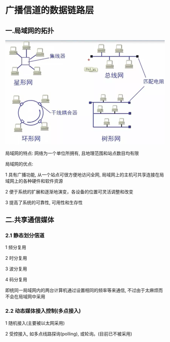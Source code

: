 # 广播信道的数据链路层

## 一.局域网的拓扑

![广播信道的数据链路层-1.webp](广播信道的数据链路层-1.webp)

局域网的特点: 网络为一个单位所拥有, 且地理范围和站点数目均有限

局域网的优点:

1 具有广播功能, 从一个站点可很方便地访问全网, 局域网上的主机可共享连接在局域网上的各种硬件和软件资源

2 便于系统的扩展和逐渐地演变，各设备的位置可灵活调整和改变

3 提高了系统的可靠性, 可用性和生存性

## 二.共享通信媒体

### 2.1 静态划分信道

1 频分复用

2 时分复用

3 波分复用

4 码分复用

即统同一局域网内的两台计算机通过设置相同的频率等来通信, 不过由于太麻烦而不会在局域网中采用

### 2.2 动态媒体接入控制(多点接入)

1 随机接入(主要被以太网采用)

2 受控接入, 如多点线路探询(polling), 或轮询。(目前已不被采用)

